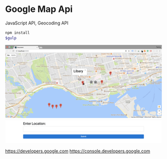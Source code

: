# Google Map Api
JavaScript API, Geocoding API

```bash
npm install 
$gulp
```
<img src="./img/mapApp.png">

https://developers.google.com
https://console.developers.google.com
